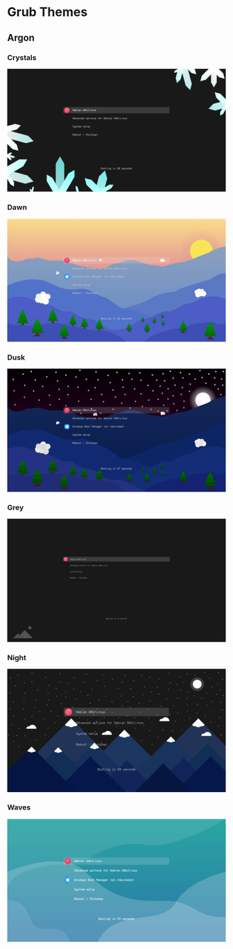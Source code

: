 # Grub Themes

## Argon

### Crystals

![](argon-crystals/preview.png)

### Dawn

![](argon-dawn/preview.png)

### Dusk

![](argon-dusk/preview.png)

### Grey

![](argon-grey/preview.png)

### Night

![](argon-night/preview.png)

### Waves

![](argon-waves/preview.png)
